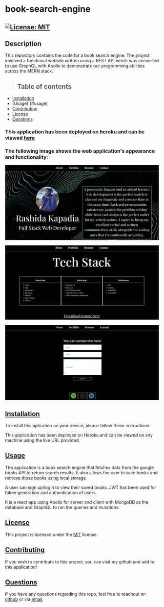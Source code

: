 # book-search-engine

## [![License: MIT](https://img.shields.io/badge/License-MIT-yellow.svg)](https://opensource.org/licenses/MIT)

## Description
This repository contains the code for a book search engine. The project involved a functional website written using a REST API which was converted to use GraphQL with Apollo to demonstrate our programming abilities across the MERN stack.

>## Table of contents

- [Installation](#installation)
- [Usage] (#usage)
- [Contributing](#contributing)
- [License](#license)
- [Questions](#questions)

### This application has been deployed on heroku and can be viewed [here](https://safe-beyond-71267.herokuapp.com/)

### The following image shows the web application's appearance and functionality:

![screenshot](https://github.com/rashida53/react-portfolio/blob/main/portfolio-1.png?raw=true)

![screenshot](https://github.com/rashida53/react-portfolio/blob/main/portfolio-2.png?raw=true)

![screenshot](https://github.com/rashida53/react-portfolio/blob/main/portfolio-3.png?raw=true)

## [**Installation**](#table-of-contents)

To install this aplication on your device, please follow these instructions:

This application has been deployed on Heroku and can be viewed on any machine using the live URL provided.

## [**Usage**](#table-of-contents)

The application is a book search engine that fetches data from the google books API to return search results. It also allows the user to save books and retrieve those books using local storage.

A user can sign up/login to view their saved books. JWT has been used for token generation and authentication of users. 

It is a react app using Apollo for server and client with MongoDB as the database and GraphQL to run the queries and mutations.


## [**License**](#table-of-contents)
This project is licensed under the [MIT](https://opensource.org/licenses/MIT) license.

## [**Contributing**](#table-of-contents)
If you wish to contribute to this project, you can visit my github and add to this application!


## [**Questions**](#table-of-contents)

If you have any questions regarding this repo, feel free to reachout on [github](https://github.com/rashida53) or via [email](rashidamk21@gmail.com).


